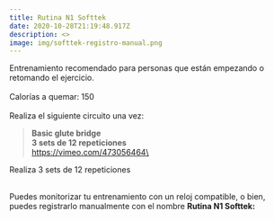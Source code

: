 ```yaml
---
title: Rutina N1 Softtek
date: 2020-10-28T21:19:48.917Z
description: <>
image: img/softtek-registro-manual.png
---
```

Entrenamiento recomendado para personas que están empezando o retomando el ejercicio. \
\
Calorías a quemar: 150\
\
Realiza el siguiente circuito una vez:

> **Basic glute bridge**\
> **3 sets de 12 repeticiones**\
> https://vimeo.com/473056464\

Realiza 3 sets de 12 repeticiones

\
Puedes monitorizar tu entrenamiento con un reloj compatible, o bien, puedes registrarlo manualmente con el nombre **Rutina N1 Softtek:**